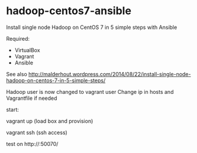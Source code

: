 hadoop-centos7-ansible
======================

Install single node Hadoop on CentOS 7 in 5 simple steps with Ansible

Required:

- VirtualBox
- Vagrant
- Ansible

See also http://malderhout.wordpress.com/2014/08/22/install-single-node-hadoop-on-centos-7-in-5-simple-steps/

Hadoop user is now changed to vagrant user
Change ip in hosts and Vagrantfile if needed 

start:

vagrant up (load box and provision)

vagrant ssh (ssh access)

test on http://<ip-number>:50070/

